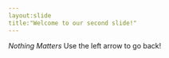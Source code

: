 ```yaml
---
layout:slide
title:"Welcome to our second slide!"
---
```

*Nothing Matters*
Use the left arrow to go back!

